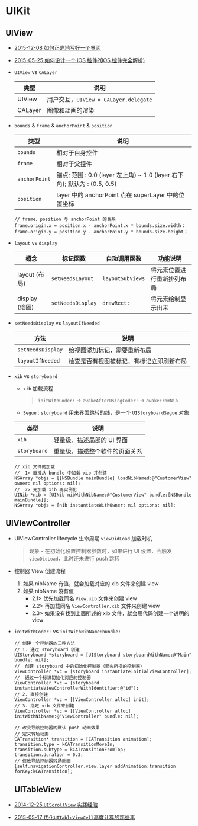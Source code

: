# UIKit

## UIView

- [2015-12-08 如何正确地写好一个界面](http://oncenote.com/2015/12/08/How-to-build-UI/)
- [2015-05-25 如何设计一个 iOS 控件?(iOS 控件完全解析)](https://www.codingtour.com/posts/%E5%A6%82%E4%BD%95%E8%AE%BE%E8%AE%A1%E4%B8%80%E4%B8%AA-ios-%E6%8E%A7%E4%BB%B6-ios-%E6%8E%A7%E4%BB%B6%E5%AE%8C%E5%85%A8%E8%A7%A3%E6%9E%90/)

- `UIView` vs `CALayer`
  
  | 类型 | 说明
  | --- | ---
  | UIView    | 用户交互，`UIView = CALayer.delegate`
  | CALayer   | 图像和动画的渲染

- `bounds` & `frame` & `anchorPoint` & `position`

  | 类型 | 说明
  | --- | ---
  | `bounds`          | 相对于自身控件
  | `frame`           | 相对于父控件
  | `anchorPoint`     | 锚点; 范围 : 0.0 (layer 左上角) ~ 1.0 (layer 右下角); 默认为 : (0.5, 0.5)
  | `position`        | layer 中的 anchorPoint 点在 superLayer 中的位置坐标

  ```objc
  // frame、position 与 anchorPoint 的关系
  frame.origin.x = position.x - anchorPoint.x * bounds.size.width；  
  frame.origin.y = position.y - anchorPoint.y * bounds.size.height；
  ```

- `layout` vs `display`

  | 概念 | 标记函数 | 自动调用函数 | 功能说明
  | --- | --- | --- | ---
  | layout (布局)     | `setNeedsLayout`  | `layoutSubViews`  | 将元素位置进行重新排列布局
  | display (绘图)    | `setNeedsDisplay` | `drawRect:`       | 将元素绘制显示出来

- `setNeedsDisplay` vs `layoutIfNeeded`

  | 方法 | 说明
  | --- | ---
  | `setNeedsDisplay`   | 给视图添加标记，需要重新布局
  | `layoutIfNeeded`    | 检查是否有视图被标记，有标记立即刷新布局

- `xib` vs `storyboard`

  * `xib` 加载流程 
    > `initWithCoder:` -> `awakeAfterUsingCoder:` -> `awakeFromNib`
  * `Segue` : `storyboard` 用来界面跳转的线，是一个 `UIStoryboardSegue` 对象

  | 类型 | 说明
  | --- | ---
  | `xib`         | 轻量级，描述局部的 UI 界面
  | `storyboard`  | 重量级，描述整个软件的页面关系

  ```objc
  // xib 文件的加载
  //  1> 直接从 bundle 中加载 xib 并创建
  NSArray *objs = [[NSBundle mainBundle] loadNibNamed:@"CustomerView" owner: nil options: nil];
  //  2> 先加载 xib 再实例化
  UINib *nib = [UINib nibWithNibName:@"CustomerView" bundle:[NSBundle mainBundle]];
  NSArray *objs = [nib instantiateWithOwner: nil options: nil];
  ```

## UIViewController

- UIViewController lifecycle 生命周期 `viewDidLoad` 加载时机
    > 现象 - 在初始化设置控制器参数时，如果进行 UI 设置，会触发 `viewDidLoad`，此时还未进行 push 跳转

- 控制器 View 创建流程 
    1. 如果 nibName 有值，就会加载对应的 xib 文件来创建 view
    2. 如果 nibName 没有值
		* 2.1> 优先加载同名 `View.xib` 文件来创建 view
		* 2.2> 再加载同名 `ViewController.xib` 文件来创建 view
		* 2.3> 如果没有找到上面所述的 xib 文件，就会用代码创建一个透明的 view

- `initWithCoder:` vs `initWithNibName:bundle:`

  ``` objc
  // 创建一个控制器的三种方法
  // 1. 通过 storyboard 创建
  UIStoryboard *storyboard = [UIStoryboard storyboardWithName:@"Main" bundle: nil];
  //  创建 storyboard 中的初始化控制器（箭头所指的控制器）
  ViewController *vc = [storyboard instantiateInitialViewController];
  //  通过一个标识初始化对应的控制器
  ViewController *vc = [storyboard instantiateViewControllerWithIdentifier:@"id"];
  // 2. 直接创建
  ViewController *vc = [[ViewController alloc] init];
  // 3. 指定 xib 文件来创建
  ViewController *vc = [[ViewController alloc] initWithNibName:@"ViewController" bundle: nil];

  // 改变导航控制器的默认 push 动画效果
  // 定义转场动画
  CATransition* transition = [CATransition animation];
  transition.type = kCATransitionMoveIn;
  transition.subtype = kCATransitionFromTop;
  transition.duration = 0.3;
  // 修改导航控制器转场动画
  [self.navigationController.view.layer addAnimation:transition forKey:kCATransition];
  ```
  
  ## UITableView

- [2014-12-25 `UIScrollView` 实践经验](https://tech.glowing.com/cn/practice-in-uiscrollview)
- [2015-05-17 优化`UITableViewCell`高度计算的那些事](http://blog.sunnyxx.com/2015/05/17/cell-height-calculation/)